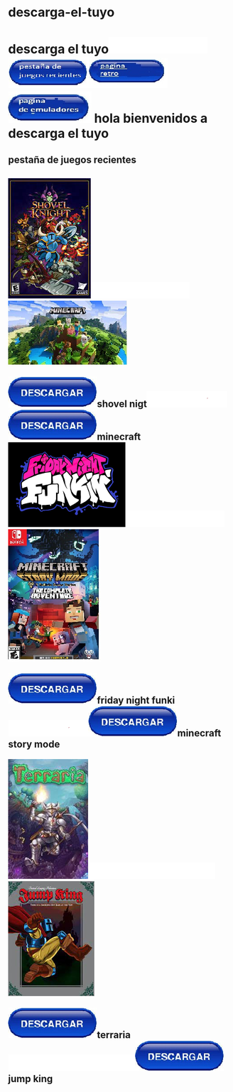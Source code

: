 # descarga-el-tuyo <html>
<head>
<title>Descarga el tuyo
</title><h1>descarga el tuyo<img src="b.png"><img src="hola.jpg"><a href="https://carlis2.github.io/descarga-el-tuyo-/"><img src="hola2.jpg"><a><img src="1.jpg"></a>
</head>


<body>hola bienvenidos a descarga el tuyo<p>
<h2>pestaña de juegos recientes<h2>
</p>


</p><img src="shovel.jpg"><img src="b.png"><img src="minecraft.jpg"></p><a href="http://www.mediafire.com/file/6mtjdkgl8qfzfnv/Shovel_Knight_TUTOS_IVAN.rar/file"><p><img src="descarga.jpg"><a>shovel nigt<img src="s.png"><a><a href="https://www.mediafire.com/file/6xvd8bcjond5lut/TLauncher-2.75-Installer-0.6.9.exe/file"><img src="descarga.jpg"><a>minecraft</a>
</a>
<img src="2.png"><img src="b.png"><img src="micraft s.jpg"></p><a href="https://www.mediafire.com/file/o19jpdz58knot9v/TANKMAN+PRERELEASE+by+KadeDe3v+-+Kade+Engine.rar/file"><p><img src="descarga.jpg"><a>friday night funki<img src="s.png"><a><a href="https://drive.google.com/u/0/uc?id=1x0nTJLCoPDYN6ewQaW7Kk-O9su9M-weZ&export=download"><img src="descarga.jpg"><a>minecraft story mode</a>
</a>


<img src="te.jpg"><img src="t.png"><img src="j.jpg"></p><a href="http://www.mediafire.com/file/b4yk9qw3txg0wfr/Jump-King-Cebregamez.zip/file"><p><img src="descarga.jpg"><a>terraria<img src="t.png"><a><a href="https://drive.google.com/u/0/uc?id=1x0nTJLCoPDYN6ewQaW7Kk-O9su9M-weZ&export=download"><img src="descarga.jpg"><a>jump king</a>
</a>



</body>
